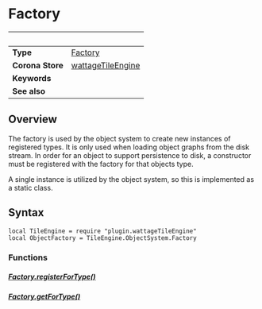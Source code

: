 # Factory

|                      | &nbsp;
| -------------------- | ---------------------------------------------------------------
| __Type__             | [Factory](type_Factory.markdown)
| __Corona Store__     | [wattageTileEngine](http://store.coronalabs.com/plugin/wattageTileEngine)
| __Keywords__         |
| __See also__         |

## Overview

The factory is used by the object system to create new instances of
registered types.  It is only used when loading object graphs from the
disk stream.  In order for an object to support persistence to disk, a
constructor must be registered with the factory for that objects type.

A single instance is utilized by the object system, so this is implemented
as a static class.

## Syntax

	local TileEngine = require "plugin.wattageTileEngine"
	local ObjectFactory = TileEngine.ObjectSystem.Factory

### Functions

##### [Factory.registerForType()](registerForType.markdown)
##### [Factory.getForType()](getForType.markdown)